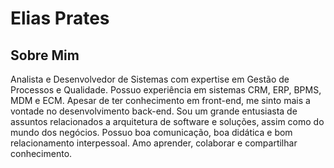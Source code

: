 # Elias Prates

## Sobre Mim
Analista e Desenvolvedor de Sistemas com expertise em Gestão
de Processos e Qualidade. Possuo experiência em sistemas
CRM, ERP, BPMS, MDM e ECM. Apesar de ter conhecimento
em front-end, me sinto mais a vontade no desenvolvimento
back-end. Sou um grande entusiasta de assuntos relacionados
a arquitetura de software e soluções, assim como do mundo
dos negócios. Possuo boa comunicação, boa didática e
bom relacionamento interpessoal. Amo aprender, colaborar e
compartilhar conhecimento.

